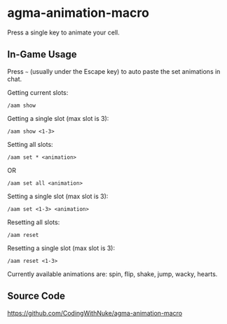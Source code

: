 # agma-animation-macro

Press a single key to animate your cell.

## In-Game Usage

Press `~` (usually under the Escape key) to auto paste the set animations in chat.

Getting current slots:
```
/aam show
```

Getting a single slot (max slot is 3):
```
/aam show <1-3>
```

Setting all slots:
```
/aam set * <animation>
```
OR
```
/aam set all <animation>
```

Setting a single slot (max slot is 3):
```
/aam set <1-3> <animation>
```

Resetting all slots:
```
/aam reset
```

Resetting a single slot (max slot is 3):
```
/aam reset <1-3>
```

Currently available animations are: spin, flip, shake, jump, wacky, hearts.

## Source Code

https://github.com/CodingWithNuke/agma-animation-macro
